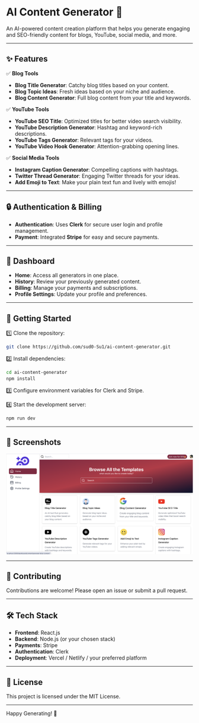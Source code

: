 # AI Content Generator 🚀

An AI-powered content creation platform that helps you generate engaging and SEO-friendly content for blogs, YouTube, social media, and more.

---

## ✨ Features

✅ **Blog Tools**  
- **Blog Title Generator**: Catchy blog titles based on your content.  
- **Blog Topic Ideas**: Fresh ideas based on your niche and audience.  
- **Blog Content Generator**: Full blog content from your title and keywords.  

✅ **YouTube Tools**  
- **YouTube SEO Title**: Optimized titles for better video search visibility.  
- **YouTube Description Generator**: Hashtag and keyword-rich descriptions.  
- **YouTube Tags Generator**: Relevant tags for your videos.  
- **YouTube Video Hook Generator**: Attention-grabbing opening lines.  

✅ **Social Media Tools**  
- **Instagram Caption Generator**: Compelling captions with hashtags.  
- **Twitter Thread Generator**: Engaging Twitter threads for your ideas.  
- **Add Emoji to Text**: Make your plain text fun and lively with emojis!  

---

## 🔒 Authentication & Billing

- **Authentication**: Uses **Clerk** for secure user login and profile management.  
- **Payment**: Integrated **Stripe** for easy and secure payments.  

---

## 📁 Dashboard

- **Home**: Access all generators in one place.  
- **History**: Review your previously generated content.  
- **Billing**: Manage your payments and subscriptions.  
- **Profile Settings**: Update your profile and preferences.  

---

## 🚀 Getting Started

1️⃣ Clone the repository:

```bash
git clone https://github.com/sud0-Su1/ai-content-generator.git
```

2️⃣ Install dependencies:

```bash
cd ai-content-generator
npm install
```

3️⃣ Configure environment variables for Clerk and Stripe.

4️⃣ Start the development server:

```bash
npm run dev
```

---

## 🌟 Screenshots

![Dashboard](./Screenshots/screenshot-1.png)  


---

## 🤝 Contributing

Contributions are welcome! Please open an issue or submit a pull request.

---

## 🛠️ Tech Stack

- **Frontend**: React.js  
- **Backend**: Node.js (or your chosen stack)  
- **Payments**: Stripe  
- **Authentication**: Clerk  
- **Deployment**: Vercel / Netlify / your preferred platform  

---

## 📄 License

This project is licensed under the MIT License.

---

Happy Generating! 🎉
